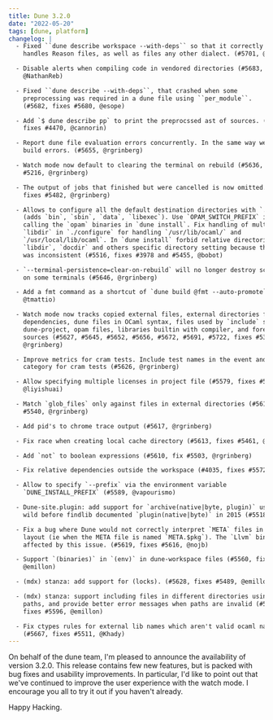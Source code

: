 ```yaml
---
title: Dune 3.2.0
date: "2022-05-20"
tags: [dune, platform]
changelog: |
  - Fixed ``dune describe workspace --with-deps`` so that it correctly
    handles Reason files, as well as files any other dialect. (#5701, @esope)

  - Disable alerts when compiling code in vendored directories (#5683,
    @NathanReb)

  - Fixed ``dune describe --with-deps``, that crashed when some
    preprocessing was required in a dune file using ``per_module``.
    (#5682, fixes #5680, @esope)

  - Add `$ dune describe pp` to print the preprocssed ast of sources. (#5615,
    fixes #4470, @cannorin)

  - Report dune file evaluation errors concurrently. In the same way we report
    build errors. (#5655, @rgrinberg)

  - Watch mode now default to clearing the terminal on rebuild (#5636, fixes,
    #5216, @rgrinberg)

  - The output of jobs that finished but were cancelled is now omitted. (#5631,
    fixes #5482, @rgrinberg)

  - Allows to configure all the default destination directories with `./configure`
    (adds `bin`, `sbin`, `data`, `libexec`). Use `OPAM_SWITCH_PREFIX` instead of
    calling the `opam` binaries in `dune install`. Fix handling of multiple
    `libdir` in `./configure` for handling `/usr/lib/ocaml/` and
    `/usr/local/lib/ocaml`. In `dune install` forbid relative directories in
    `libdir`, `docdir` and others specific directory setting because their handling
    was inconsistent (#5516, fixes #3978 and #5455, @bobot)

  - `--terminal-persistence=clear-on-rebuild` will no longer destroy scrollback
    on some terminals (#5646, @rgrinberg)

  - Add a fmt command as a shortcut of `dune build @fmt --auto-promote` (#5574,
    @tmattio)

  - Watch mode now tracks copied external files, external directories for
    dependencies, dune files in OCaml syntax, files used by `include` stanzas,
    dune-project, opam files, libraries builtin with compiler, and foreign
    sources (#5627, #5645, #5652, #5656, #5672, #5691, #5722, fixes #5331,
    @rgrinberg)

  - Improve metrics for cram tests. Include test names in the event and add a
    category for cram tests (#5626, @rgrinberg)

  - Allow specifying multiple licenses in project file (#5579, fixes #5574,
    @liyishuai)

  - Match `glob_files` only against files in external directories (#5614, fixes
    #5540, @rgrinberg)

  - Add pid's to chrome trace output (#5617, @rgrinberg)

  - Fix race when creating local cache directory (#5613, fixes #5461, @rgrinberg)

  - Add `not` to boolean expressions (#5610, fix #5503, @rgrinberg)

  - Fix relative dependencies outside the workspace (#4035, fixes #5572, @bobot)

  - Allow to specify `--prefix` via the environment variable
    `DUNE_INSTALL_PREFIX` (#5589, @vapourismo)

  - Dune-site.plugin: add support for `archive(native|byte, plugin)` used in the
    wild before findlib documented `plugin(native|byte)` in 2015 (#5518, @bobot)

  - Fix a bug where Dune would not correctly interpret `META` files in alternative
    layout (ie when the META file is named `META.$pkg`). The `Llvm` bindings were
    affected by this issue. (#5619, fixes #5616, @nojb)

  - Support `(binaries)` in `(env)` in dune-workspace files (#5560, fix #5555,
    @emillon)

  - (mdx) stanza: add support for (locks). (#5628, fixes #5489, @emillon)

  - (mdx) stanza: support including files in different directories using relative
    paths, and provide better error messages when paths are invalid (#5703, #5704,
    fixes #5596, @emillon)

  - Fix ctypes rules for external lib names which aren't valid ocaml names
    (#5667, fixes #5511, @Khady)
---
```


On behalf of the dune team, I'm pleased to announce the availability of version 3.2.0. This release contains few new features, but is packed with bug fixes and usability improvements. In particular, I'd like to point out that we've continued to improve the user experience with the watch mode. I encourage you all to try it out if you haven't already.

Happy Hacking.

